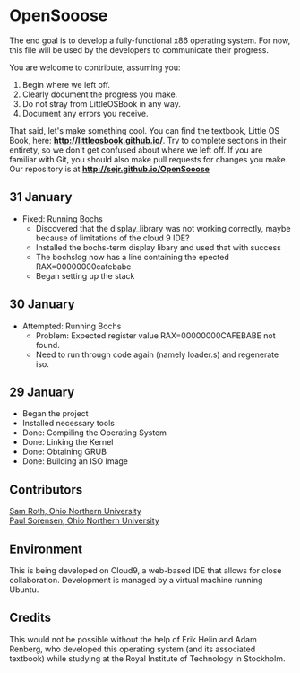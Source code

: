 # OpenSooose

The end goal is to develop a fully-functional x86 operating system.
For now, this file will be used by the developers to communicate their
progress.

You are welcome to contribute, assuming you:

1. Begin where we left off.
2. Clearly document the progress you make.
3. Do not stray from LittleOSBook in any way.
4. Document any errors you receive.

That said, let's make something cool. You can find the textbook,
Little OS Book, here: **http://littleosbook.github.io/**. Try to complete
sections in their entirety, so we don't get confused about where we left off.
If you are familiar with Git, you should also make pull requests for changes
you make. Our repository is at **http://sejr.github.io/OpenSooose**

## 31 January

- Fixed: Running Bochs
    - Discovered that the display_library was not working correctly, 
      maybe because of limitations of the cloud 9 IDE?
    - Installed the bochs-term display libary and used that with success
    - The bochslog now has a line containing the epected RAX=00000000cafebabe
    - Began setting up the stack

## 30 January

- Attempted: Running Bochs
    - Problem: Expected register value RAX=00000000CAFEBABE not found.
    - Need to run through code again (namely loader.s) and regenerate iso.

## 29 January

- Began the project
- Installed necessary tools
- Done: Compiling the Operating System
- Done: Linking the Kernel
- Done: Obtaining GRUB
- Done: Building an ISO Image

## Contributors

[Sam Roth, Ohio Northern University](mailto:roth@computer.org)   
[Paul Sorensen, Ohio Northern University](mailto:p-sorensen@onu.edu)

## Environment

This is being developed on Cloud9, a web-based IDE that allows for close
collaboration. Development is managed by a virtual machine running Ubuntu.

## Credits

This would not be possible without the help of Erik Helin and Adam Renberg,
who developed this operating system (and its associated textbook) while studying
at the Royal Institute of Technology in Stockholm. 